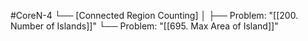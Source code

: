 #CoreN-4
└── [Connected Region Counting]
    │
    ├── Problem: "[[200. Number of Islands]]"
    └── Problem: "[[695. Max Area of Island]]"